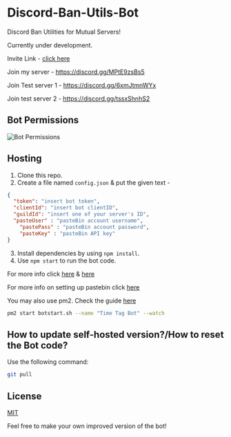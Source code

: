 # Discord-Ban-Utils-Bot
Discord Ban Utilities for Mutual Servers!

Currently under development.

Invite Link - [click here](https://discord.com/api/oauth2/authorize?client_id=897454611370213436&permissions=277562263718&scope=bot%20applications.commands)

Join my server - https://discord.gg/MPtE9zsBs5

Join Test server 1 - https://discord.gg/6xmJtmnWYx

Join test server 2 - https://discord.gg/tssxShnhS2

## Bot Permissions

![Bot Permissions](https://i.imgur.com/vth293y.png)

## Hosting

1. Clone this repo.
2. Create a file named `config.json` & put the given text -

```json
{
  "token": "insert bot token",
  "clientId": "insert bot clientID",
  "guildId": "insert one of your server's ID",
  "pasteUser" : "pasteBin account username",
	"pastePass" : "pasteBin account password",
	"pasteKey" : "pasteBin API key"
}
```

3. Install dependencies by using `npm install`.
4. Use `npm start` to run the bot code.

For more info click [here](https://discordjs.guide/preparations/setting-up-a-bot-application.html#creating-your-bot) & [here](https://discordjs.guide/creating-your-bot/)

For more info on setting up pastebin click [here](https://github.com/Hydrothermal/better-pastebin)

You may also use pm2. Check the guide [here](https://discordjs.guide/improving-dev-environment/pm2.html)

```bash
pm2 start botstart.sh --name "Time Tag Bot" --watch
```

## How to update self-hosted version?/How to reset the Bot code?

Use the following command:

```bash
git pull
```

## License

[MIT](./LICENSE)

Feel free to make your own improved version of the bot!
